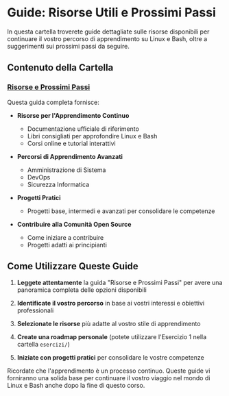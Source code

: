 # Guide: Risorse Utili e Prossimi Passi

In questa cartella troverete guide dettagliate sulle risorse disponibili per continuare il vostro percorso di apprendimento su Linux e Bash, oltre a suggerimenti sui prossimi passi da seguire.

## Contenuto della Cartella

### [Risorse e Prossimi Passi](./risorse_e_prossimi_passi.md)

Questa guida completa fornisce:

- **Risorse per l'Apprendimento Continuo**
  - Documentazione ufficiale di riferimento
  - Libri consigliati per approfondire Linux e Bash
  - Corsi online e tutorial interattivi

- **Percorsi di Apprendimento Avanzati**
  - Amministrazione di Sistema
  - DevOps
  - Sicurezza Informatica

- **Progetti Pratici**
  - Progetti base, intermedi e avanzati per consolidare le competenze

- **Contribuire alla Comunità Open Source**
  - Come iniziare a contribuire
  - Progetti adatti ai principianti

## Come Utilizzare Queste Guide

1. **Leggete attentamente** la guida "Risorse e Prossimi Passi" per avere una panoramica completa delle opzioni disponibili

2. **Identificate il vostro percorso** in base ai vostri interessi e obiettivi professionali

3. **Selezionate le risorse** più adatte al vostro stile di apprendimento

4. **Create una roadmap personale** (potete utilizzare l'Esercizio 1 nella cartella `esercizi/`)

5. **Iniziate con progetti pratici** per consolidare le vostre competenze

Ricordate che l'apprendimento è un processo continuo. Queste guide vi forniranno una solida base per continuare il vostro viaggio nel mondo di Linux e Bash anche dopo la fine di questo corso.